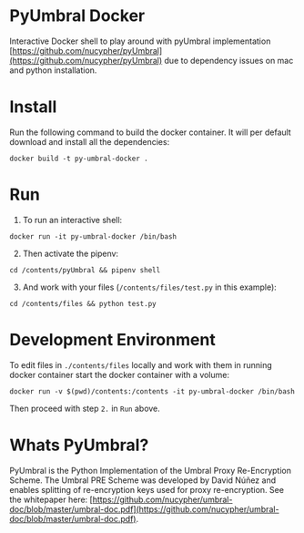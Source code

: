 # PyUmbral Docker

Interactive Docker shell to play around with pyUmbral implementation [https://github.com/nucypher/pyUmbral](https://github.com/nucypher/pyUmbral) due to dependency issues on mac and python installation.

# Install

Run the following command to build the docker container. It will per default download and install all the dependencies:

```
docker build -t py-umbral-docker .
```

# Run

1. To run an interactive shell:

```
docker run -it py-umbral-docker /bin/bash
```

2. Then activate the pipenv:

```
cd /contents/pyUmbral && pipenv shell
```

3. And work with your files (`/contents/files/test.py` in this example):

```
cd /contents/files && python test.py
```

# Development Environment

To edit files in `./contents/files` locally and work with them in running docker container start the docker container with a volume:

```
docker run -v $(pwd)/contents:/contents -it py-umbral-docker /bin/bash
```

Then proceed with step `2.` in `Run` above.


# Whats PyUmbral?

PyUmbral is the Python Implementation of the Umbral Proxy Re-Encryption Scheme. The Umbral PRE Scheme was developed by David Núñez and enables splitting of re-encryption keys used for proxy re-encryption. See the whitepaper here: [https://github.com/nucypher/umbral-doc/blob/master/umbral-doc.pdf](https://github.com/nucypher/umbral-doc/blob/master/umbral-doc.pdf).
